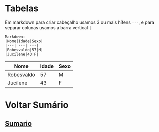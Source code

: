 # Tabelas
Em markdown para criar cabeçalho usamos 3 ou mais hífens `---`, e para separar colunas usamos a barra vertical `|`

```
Markdown:
|Nome|Idade|Sexo|
|---| ---| ---|
|Robesvaldo|57|M|
|Jucilene|43|F|
```
|Nome|Idade|Sexo|
|---| ---| ---|
|Robesvaldo|57|M|
|Jucilene|43|F|

# Voltar Sumário
## [Sumario](0-Sumario.md)